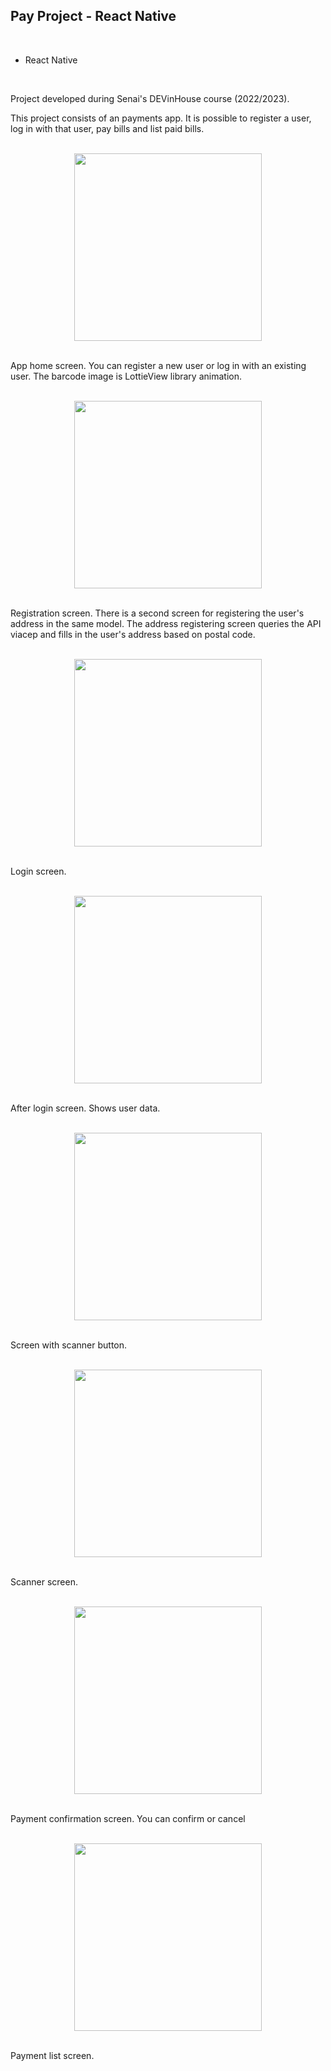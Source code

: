 <h2>Pay Project - React Native</h2>

<br>

<ul>
<li>React Native</li>
</ul>

<br>

<p> Project developed during Senai's DEVinHouse course (2022/2023).</p>

<p>This project consists of an payments app. It is possible to register a user, log in with that user, pay bills and list paid bills.</p>

<br>

<div align="center">
    <img  src="assets/initial-screen.jpg" width = 300px>
</div>

<br>

<p>App home screen. You can register a new user or log in with an existing user. The barcode image is LottieView library animation.</p>

<br>

<div align="center">
    <img  src="assets/register.jpg" width = 300px>
</div>

<br>

<p>Registration screen. There is a second screen for registering the user's address in the same model. The address registering screen queries the API viacep and fills in the user's address based on postal code.</p>

<br>

<div align="center">
    <img  src="assets/login.jpg" width = 300px>
</div>

<br>

<p>Login screen.</p>

<br>

<div align="center">
    <img  src="assets/user-data.png" width = 300px>
</div>

<br>

<p>After login screen. Shows user data.</p>

<br>

<div align="center">
    <img  src="assets/scanner.jpg" width = 300px>
</div>

<br>

<p>Screen with scanner button.</p>

<br>

<div align="center">
    <img  src="assets/scanner02.jpg" width = 300px>
</div>

<br>

<p>Scanner screen.</p>

<br>

<div align="center">
    <img  src="assets/payment-confirmation.jpg" width = 300px>
</div>

<br>

<p>Payment confirmation screen. You can confirm or cancel</p>

<br>

<div align="center">
    <img  src="assets/list-payments.jpg" width = 300px>
</div>

<br>

<p>Payment list screen. </p>
